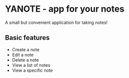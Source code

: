 # YANOTE - app for your notes
A small but convenient application for taking notes!

## Basic features
- Create a note
- Edit a note
- Delete a note
-  View a list of notes
- View a specific note 